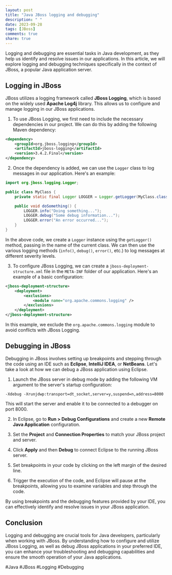 ```yaml
---
layout: post
title: "Java JBoss logging and debugging"
description: " "
date: 2023-09-28
tags: [JBoss]
comments: true
share: true
---
```


Logging and debugging are essential tasks in Java development, as they help us identify and resolve issues in our applications. In this article, we will explore logging and debugging techniques specifically in the context of JBoss, a popular Java application server.

## Logging in JBoss

JBoss utilizes a logging framework called **JBoss Logging**, which is based on the widely used **Apache Log4j** library. This allows us to configure and manage logging in our JBoss applications.

1. To use JBoss Logging, we first need to include the necessary dependencies in our project. We can do this by adding the following Maven dependency:

```xml
<dependency>
    <groupId>org.jboss.logging</groupId>
    <artifactId>jboss-logging</artifactId>
    <version>3.4.2.Final</version>
</dependency>
```

2. Once the dependency is added, we can use the `Logger` class to log messages in our application. Here's an example:

```java
import org.jboss.logging.Logger;

public class MyClass {
    private static final Logger LOGGER = Logger.getLogger(MyClass.class);

    public void doSomething() {
        LOGGER.info("Doing something...");
        LOGGER.debug("Some debug information...");
        LOGGER.error("An error occurred...");
    }
}
```

In the above code, we create a `Logger` instance using the `getLogger()` method, passing in the name of the current class. We can then use the various logging methods (`info()`, `debug()`, `error()`, etc.) to log messages at different severity levels.

3. To configure JBoss Logging, we can create a `jboss-deployment-structure.xml` file in the `META-INF` folder of our application. Here's an example of a basic configuration:

```xml
<jboss-deployment-structure>
    <deployment>
        <exclusions>
            <module name="org.apache.commons.logging" />
        </exclusions>
    </deployment>
</jboss-deployment-structure>
```

In this example, we exclude the `org.apache.commons.logging` module to avoid conflicts with JBoss Logging.

## Debugging in JBoss

Debugging in JBoss involves setting up breakpoints and stepping through the code using an IDE such as **Eclipse**, **IntelliJ IDEA**, or **NetBeans**. Let's take a look at how we can debug a JBoss application using Eclipse.

1. Launch the JBoss server in debug mode by adding the following VM argument to the server's startup configuration:

```
-Xdebug -Xrunjdwp:transport=dt_socket,server=y,suspend=n,address=8000
```

This will start the server and enable it to be connected to a debugger on port 8000.

2. In Eclipse, go to **Run > Debug Configurations** and create a new **Remote Java Application** configuration.

3. Set the **Project** and **Connection Properties** to match your JBoss project and server.

4. Click **Apply** and then **Debug** to connect Eclipse to the running JBoss server.

5. Set breakpoints in your code by clicking on the left margin of the desired line.

6. Trigger the execution of the code, and Eclipse will pause at the breakpoints, allowing you to examine variables and step through the code.

By using breakpoints and the debugging features provided by your IDE, you can effectively identify and resolve issues in your JBoss application.

## Conclusion

Logging and debugging are crucial tools for Java developers, particularly when working with JBoss. By understanding how to configure and utilize JBoss Logging, as well as debug JBoss applications in your preferred IDE, you can enhance your troubleshooting and debugging capabilities and ensure the smooth operation of your Java applications.

#Java #JBoss #Logging #Debugging